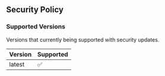 ## Security Policy

### Supported Versions

Versions that currently being supported with security updates.

| Version | Supported          |
| ------- | ------------------ |
| latest  | :white_check_mark: |
